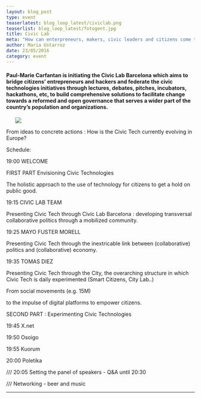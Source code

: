 ```yaml
---
layout: blog_post
type: event
teaserlatest: blog_loop_latest/civiclab.png
teaserlist: blog_loop_latest/fotogent.jpg
title: Civic Lab
meta: "How can enterpreneurs, makers, civic leaders and citizens come together with new projects? This and more is what Civic Lab is going to present next 31st of May at "
author: Maria Ustarroz
date: 23/05/2016
category: event
---
```




<h4>Paul-Marie Carfantan is initiating the Civic Lab Barcelona which aims to bridge citizens’ entrepreneurs and hackers and federate the civic technologies initiatives through lectures, debates, pitches, incubators, hackathons, etc, to build comprehensive solutions to facilitate change towards a reformed and open governance that serves a wider part of the country’s population and organizations.</h4>


<ul><img src= "http://www.fablabbcn.org/img/blog/blog_loop_latest/dsc_8659.png" align="middle"> </img></ul>


From ideas to concrete actions : How is the Civic Tech currently evolving in Europe?

Schedule:

19:00 WELCOME

FIRST PART Envisioning Civic Technologies

The holistic approach to the use of technology for citizens to get a hold on public good.

19:15 CIVIC LAB TEAM

Presenting Civic Tech through Civic Lab Barcelona : developing transversal collaborative politics through a mobilized community.

19:25 MAYO FUSTER MORELL 

Presenting Civic Tech through the inextricable link between (collaborative) politics and (collaborative) economy.

19:35 TOMAS DIEZ

Presenting Civic Tech through the City, the overarching structure in which Civic Tech is daily experimented (Smart Citizens, City Lab..)


From social movements (e.g. 15M)

 to the impulse of digital platforms to empower citizens.


SECOND PART : Experimenting Civic Technologies

19:45 X.net

19:50 Osoigo

19:55 Kuorum

20:00 Poletika

/// 20:05 Setting the panel of speakers - Q&A until 20:30

/// Networking - beer and music





---